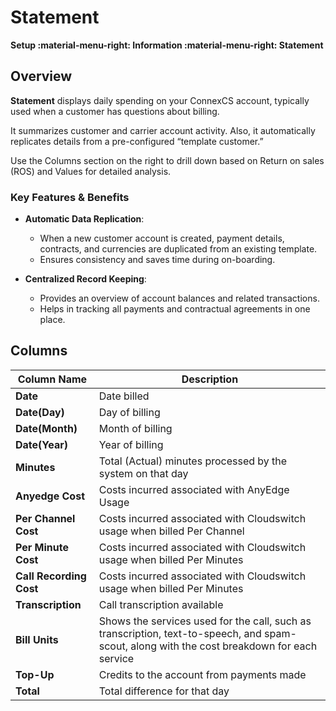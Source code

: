 # Statement

**Setup :material-menu-right: Information :material-menu-right: Statement**

## Overview

**Statement** displays daily spending on your ConnexCS account, typically used when a customer has questions about billing.

It summarizes customer and carrier account activity.
Also, it automatically replicates details from a pre-configured “template customer.”

Use the Columns section on the right to drill down based on Return on sales (ROS) and Values for detailed analysis.

### Key Features & Benefits

+ **Automatic Data Replication**:
    + When a new customer account is created, payment details, contracts, and currencies are duplicated from an existing template.
    + Ensures consistency and saves time during on-boarding.

+ **Centralized Record Keeping**:
    + Provides an overview of account balances and related transactions.
    + Helps in tracking all payments and contractual agreements in one place.

## Columns

| Column Name | Description|
|-------------|------------|
| **Date**| Date billed|
| **Date(Day)**| Day of billing|
| **Date(Month)**| Month of billing|
| **Date(Year)**| Year of billing|
| **Minutes**| Total (Actual) minutes processed by the system on that day|
| **Anyedge Cost**|Costs incurred associated with AnyEdge Usage|
|**Per Channel Cost**| Costs incurred associated with Cloudswitch usage when billed Per Channel|
| **Per Minute Cost**| Costs incurred associated with Cloudswitch usage when billed Per Minutes|
| **Call Recording Cost**|Costs incurred associated with Cloudswitch usage when billed Per Minutes|
| **Transcription**| Call transcription available|
| **Bill Units**| Shows the services used for the call, such as transcription, text-to-speech, and spam-scout, along with the cost breakdown for each service|
| **Top-Up**| Credits to the account from payments made|
| **Total**| Total difference for that day|
